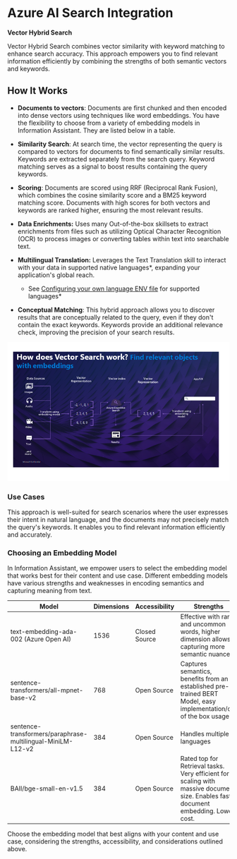 # Azure AI Search Integration

**Vector Hybrid Search**

Vector Hybrid Search combines vector similarity with keyword matching to enhance search accuracy. This approach empowers you to find relevant information efficiently by combining the strengths of both semantic vectors and keywords.

## How It Works

- **Documents to vectors**: Documents are first chunked and then encoded into dense vectors using techniques like word embeddings. You have the flexibility to choose from a variety of embedding models in Information Assistant. They are listed below in a table.

- **Similarity Search**: At search time, the vector representing the query is compared to vectors for documents to find semantically similar results. Keywords are extracted separately from the search query. Keyword matching serves as a signal to boost results containing the query keywords.

- **Scoring**: Documents are scored using RRF (Reciprocal Rank Fusion), which combines the cosine similarity score and a BM25 keyword matching score. Documents with high scores for both vectors and keywords are ranked higher, ensuring the most relevant results.


* **Data Enrichments:** Uses many Out-of-the-box skillsets to extract enrichments from files such as utilizing Optical Character Recognition (OCR) to process images or converting tables within text into searchable text.

* **Multilingual Translation:** Leverages the Text Translation skill to interact with your data in supported native languages*, expanding your application's global reach.

  * See [Configuring your own language ENV file](/docs/features/configuring_language_env_files.md) for supported languages*

- **Conceptual Matching**: This hybrid approach allows you to discover results that are conceptually related to the query, even if they don't contain the exact keywords. Keywords provide an additional relevance check, improving the precision of your search results.

![How Does Vector Search work](/docs/images/VectorSearch.png)

### Use Cases

This approach is well-suited for  search scenarios where the user expresses their intent in natural language, and the documents may not precisely match the query's keywords. It enables you to find relevant information efficiently and accurately.

### Choosing an Embedding Model

In Information Assistant, we empower users to select the embedding model that works best for their content and use case. Different embedding models have various strengths and weaknesses in encoding semantics and capturing meaning from text.

| Model                                    | Dimensions | Accessibility | Strengths                                             | Considerations                                      |
|-----------------------------------------|------------|--------------|------------------------------------------------------|-----------------------------------------------------|
| text-embedding-ada-002 (Azure Open AI)   | 1536       | Closed Source | Effective with rare and uncommon words, higher dimension allows capturing more semantic nuance | Larger model size, slower inference, Throttling, Cost |
| sentence-transformers/all-mpnet-base-v2  | 768        | Open Source   | Captures semantics, benefits from an established pre-trained BERT Model, easy implementation/out of the box usage | Requires more compute resources, less optimized than Ada |
| sentence-transformers/paraphrase-multilingual-MiniLM-L12-v2 | 384 | Open Source | Handles multiple languages | Lower dimensionality misses some semantics |
| BAII/bge-small-en-v1.5                   | 384        | Open Source   | Rated top for Retrieval tasks. Very efficient for scaling with massive document size. Enables fast document embedding. Lower cost. | Lower dimensionality misses some semantics, May suffer from limited linguistic knowledge |

Choose the embedding model that best aligns with your content and use case, considering the strengths, accessibility, and considerations outlined above.
